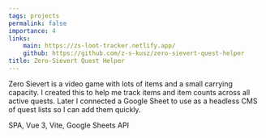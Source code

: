 ```yaml
---
tags: projects
permalink: false
importance: 4
links:
    main: https://zs-loot-tracker.netlify.app/
    github: https://github.com/z-s-kusz/zero-sievert-quest-helper
title: Zero-Sievert Quest Helper
---
```


Zero Sievert is a video game with lots of items and a small carrying capacity.
I created this to help me track items and item counts across all active quests.
Later I connected a Google Sheet to use as a headless CMS of quest lists so I can add them quickly.

<div class="text-blue-400 border-t-2 border-zinc-50 mt-4 pt-4">
SPA, Vue 3, Vite, Google Sheets API
</div>
